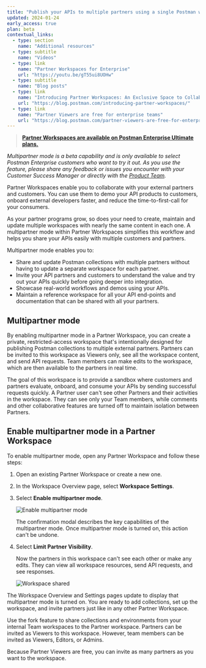 ```yaml
---
title: "Publish your APIs to multiple partners using a single Postman workspace"
updated: 2024-01-24
early_access: true
plan: beta
contextual_links:
  - type: section
    name: "Additional resources"
  - type: subtitle
    name: "Videos"
  - type: link
    name: "Partner Workspaces for Enterprise"
    url: "https://youtu.be/gT55ui8UOHw"
  - type: subtitle
    name: "Blog posts"
  - type: link
    name: "Introducing Partner Workspaces: An Exclusive Space to Collaborate with Your API Partners"
    url: "https://blog.postman.com/introducing-partner-workspaces/"
  - type: link
    name: "Partner Viewers are free for enterprise teams"
    url: "https://blog.postman.com/partner-viewers-are-free-for-enterprise-teams/"
---
```


> **[Partner Workspaces are available on Postman Enterprise Ultimate plans.](https://www.postman.com/pricing)**

_Multipartner mode is a beta capability and is only available to select Postman Enterprise customers who want to try it out. As you use the feature, please share any feedback or issues you encounter with your Customer Success Manager or directly with the [Product Team](mailto:ramji.enamuthu@postman.com)._

Partner Workspaces enable you to collaborate with your external partners and customers. You can use them to demo your API products to customers, onboard external developers faster, and reduce the time-to-first-call for your consumers.

As your partner programs grow, so does your need to create, maintain and update multiple workspaces with nearly the same content in each one. A multipartner mode within Partner Workspaces simplifies this workflow and helps you share your APIs easily with multiple customers and partners.

Multipartner mode enables you to:

* Share and update Postman collections with multiple partners without having to update a separate workspace for each partner.
* Invite your API partners and customers to understand the value and try out your APIs quickly before going deeper into integration.
* Showcase real-world workflows and demos using your APIs.
* Maintain a reference workspace for all your API end-points and documentation that can be shared with all your partners.

## Multipartner mode

By enabling multipartner mode in a Partner Workspace, you can create a private, restricted-access workspace that's intentionally designed for publishing Postman collections to multiple external partners. Partners can be invited to this workspace as Viewers only, see all the workspace content, and send API requests. Team members can make edits to the workspace, which are then available to the partners in real time.

The goal of this workspace is to provide a sandbox where customers and partners evaluate, onboard, and consume your APIs by sending successful requests quickly. A Partner user can't see other Partners and their activities in the workspace. They can see only your Team members, while comments and other collaborative features are turned off to maintain isolation between Partners.

## Enable multipartner mode in a Partner Workspace

To enable multipartner mode, open any Partner Workspace and follow these steps:

1. Open an existing Partner Workspace or create a new one.
1. In the Workspace Overview page, select **Workspace Settings**.
1. Select **Enable multipartner mode**.

    <img alt="Enable multipartner mode" src="https://assets.postman.com/postman-docs/v10/multipartner-workspace-enable-v10-22-1.gif">

    The confirmation modal describes the key capabilities of the multipartner mode. Once multipartner mode is turned on, this action can't be undone.

1. Select **Limit Partner Visibility**.

    Now the partners in this workspace can't see each other or make any edits. They can view all workspace resources, send API requests, and see responses.

    <img alt="Workspace shared" src="https://assets.postman.com/postman-docs/v10/multipartner-workspace-shared-v10-22.jpg">

The Workspace Overview and Settings pages update to display that multipartner mode is turned on. You are ready to add collections, set up the workspace, and invite partners just like in any other Partner Workspace.

Use the fork feature to share collections and environments from your internal Team workspaces to the Partner workspace. Partners can be invited as Viewers to this workspace. However, team members can be invited as Viewers, Editors, or Admins.

Because Partner Viewers are free, you can invite as many partners as you want to the workspace.
